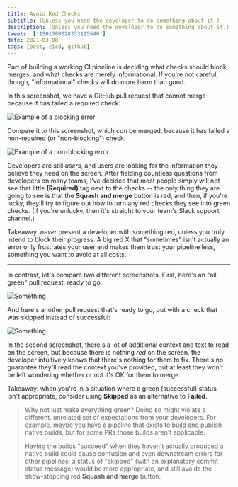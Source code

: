 ```yaml
---
title: Avoid Red Checks
subtitle: (Unless you need the developer to do something about it.)
description: (Unless you need the developer to do something about it.)
tweets: ['1501300028333125640']
date: 2021-03-08
tags: [post, cicd, github]
---
```


Part of building a working CI pipeline is deciding what checks should block merges, and what checks are merely informational. If you're not careful, though, "informational" checks will do more harm than good.

In this screenshot, we have a GitHub pull request that cannot merge because it has failed a required check:

![Example of a blocking error](pr-blocking-errors.png)

Compare it to this screenshot, which _can_ be merged, because it has failed a non-required (or "non-blocking") check:

![Example of a non-blocking error](pr-nonblocking-errors.png)

Developers are still _users_, and users are looking for the information they believe they need on the screen. After fielding countless questions from developers on many teams, I've decided that most people simply will not see that little **(Required)** tag next to the checks -- the only thing they are going to see is that the **Squash and merge** button is red, and then, if you're lucky, they'll try to figure out how to turn any red checks they see into green checks. (If you're unlucky, then it's straight to your team's Slack support channel.)

Takeaway: _never_ present a developer with something red, unless you truly intend to block their progress. A big red X that "sometimes" isn't actually an error only frustrates your user and makes them trust your pipeline less, something you want to avoid at all costs.

---

In contrast, let's compare two different screenshots. First, here's an "all green" pull request, ready to go:

![Something](pr-all-green.png)

And here's another pull request that's ready to go, but with a check that was skipped instead of successful:

![Something](pr-nonsuccessful.png)

In the second screenshot, there's a lot of additional context and text to read on the screen, but because there is nothing _red_ on the screen, the developer intuitively knows that there's nothing for them to fix. There's no guarantee they'll read the context you've provided, but at least they won't be left wondering whether or not it's OK for them to merge.

Takeaway: when you're in a situation where a green (successful) status isn't appropriate, consider using **Skipped** as an alternative to **Failed**.

> Why not just make everything green? Doing so might violate a different, unrelated set of expectations from your developers. For example, maybe you have a pipeline that exists to build and publish native builds, but for some PRs those builds aren't applicable.
>
> Having the builds "succeed" when they haven't actually produced a native build could cause confusion and even downstream errors for other pipelines; a status of "skipped" (with an explanatory commit status message) would be more appropriate, and still avoids the show-stopping red **Squash and merge** button.
